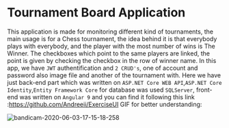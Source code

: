 # Tournament Board Application
This application is made for monitoring  different kind of tournaments, the main usage is for a Chess tournament,
the idea behind it is that everybody plays with everybody, and the player with the most number of wins is The Winner.
The checkboxes which point to the same players are linked, the point is given by checking the checkbox in the row of winner name.
In this app, we have `JWT` authentification and `2 CRUD's`, one of account and password also image file and another of the tournament with.
Here we have just back-end part which was written on `ASP.NET Core WEB API`,`ASP.NET Core Identity`,`Entity Framework Core` for database was used `SQLServer`, front-end was written on `Angular 9` and you can find it following this link :https://github.com/Andreeii/ExerciseUI
GIF for better understanding:

![bandicam-2020-06-03-17-15-18-258](https://user-images.githubusercontent.com/26895687/83651158-db048880-a5c1-11ea-8da9-d8aa70bf66aa.gif)
